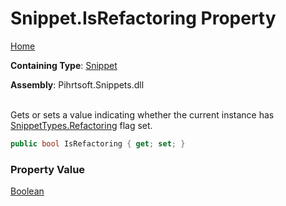 # Snippet\.IsRefactoring Property

[Home](../../../../README.md)

**Containing Type**: [Snippet](../README.md)

**Assembly**: Pihrtsoft\.Snippets\.dll

\
Gets or sets a value indicating whether the current instance has [SnippetTypes.Refactoring](../../SnippetTypes/Refactoring/README.md) flag set\.

```csharp
public bool IsRefactoring { get; set; }
```

### Property Value

[Boolean](https://docs.microsoft.com/en-us/dotnet/api/system.boolean)

